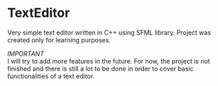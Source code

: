 # TextEditor

Very simple text editor written in C++ using SFML library. Project was created only for learning purposes.

*IMPORTANT* <br />
I will try to add more features in the future. For now, the project is not finished and there is still a lot to be done in order to cover basic functionalities of a text editor.
